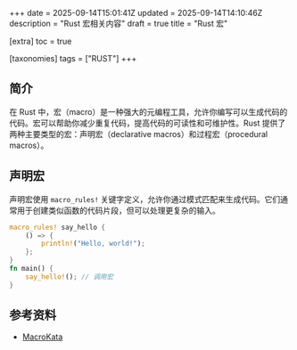 +++
date = 2025-09-14T15:01:41Z
updated = 2025-09-14T14:10:46Z
description = "Rust 宏相关内容"
draft = true
title = "Rust 宏"

[extra]
toc = true

[taxonomies]
tags = ["RUST"]
+++

## 简介

在 Rust 中，宏（macro）是一种强大的元编程工具，允许你编写可以生成代码的代码。宏可以帮助你减少重复代码，提高代码的可读性和可维护性。Rust 提供了两种主要类型的宏：声明宏（declarative macros）和过程宏（procedural macros）。

## 声明宏

声明宏使用 `macro_rules!` 关键字定义，允许你通过模式匹配来生成代码。它们通常用于创建类似函数的代码片段，但可以处理更复杂的输入。

```rust
macro_rules! say_hello {
    () => {
        println!("Hello, world!");
    };
}
fn main() {
    say_hello!(); // 调用宏
}
```

## 参考资料

- [MacroKata](https://tfpk.github.io/macrokata/index.html)
